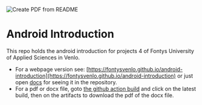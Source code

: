![Create PDF from README](https://github.com/FontysVenlo/android-introduction/workflows/Create%20PDF%20from%20README/badge.svg)

# Android Introduction

This repo holds the android introduction for projects 4 of Fontys University of Applied Sciences in Venlo. 

* For a webpage version see: [https://fontysvenlo.github.io/android-introduction](https://fontysvenlo.github.io/android-introduction) or just open [docs](https://github.com/FontysVenlo/android-introduction/tree/master/docs) for seeing it in the repository.
* For a pdf or docx file, goto [the github action build](https://github.com/FontysVenlo/android-introduction/actions?query=workflow%3A%22Create+PDF+from+README%22) and click on the latest build, then on the artifacts to download the pdf of the docx file. 
